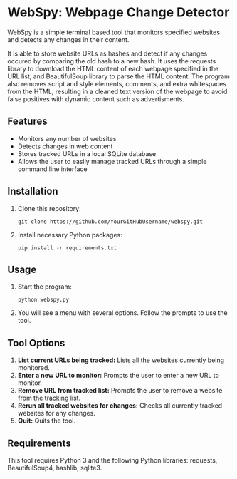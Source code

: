 # WebSpy: Webpage Change Detector

WebSpy is a simple terminal based tool that monitors specified websites and detects any changes in their content.

It is able to store website URLs as hashes and detect if any changes occured by comparing the old hash to a new hash. It uses the requests library to download the HTML content of each webpage specified in the URL list, and BeautifulSoup library to parse the HTML content. The program also removes script and style elements, comments, and extra whitespaces from the HTML, resulting in a cleaned text version of the webpage to avoid false positives with dynamic content such as advertisments. 

## Features

- Monitors any number of websites
- Detects changes in web content
- Stores tracked URLs in a local SQLite database
- Allows the user to easily manage tracked URLs through a simple command line interface

## Installation

1. Clone this repository:
    ```
    git clone https://github.com/YourGitHubUsername/webspy.git
    ```
2. Install necessary Python packages:
    ```
    pip install -r requirements.txt
    ```
   
## Usage

1. Start the program:
    ```
    python webspy.py
    ```
2. You will see a menu with several options. Follow the prompts to use the tool.

## Tool Options

1. **List current URLs being tracked:** Lists all the websites currently being monitored.
2. **Enter a new URL to monitor:** Prompts the user to enter a new URL to monitor.
3. **Remove URL from tracked list:** Prompts the user to remove a website from the tracking list.
4. **Rerun all tracked websites for changes:** Checks all currently tracked websites for any changes.
5. **Quit:** Quits the tool.

## Requirements

This tool requires Python 3 and the following Python libraries: requests, BeautifulSoup4, hashlib, sqlite3.

